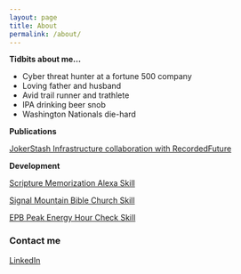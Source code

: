 ```yaml
---
layout: page
title: About
permalink: /about/
---
```


**Tidbits about me...**
- Cyber threat hunter at a fortune 500 company
- Loving father and husband
- Avid trail runner and trathlete
- IPA drinking beer snob
- Washington Nationals die-hard

**Publications**

[JokerStash Infrastructure collaboration with RecordedFuture](https://www.recordedfuture.com/jokers-stash-infrastructure/)

**Development**

[Scripture Memorization Alexa Skill](https://www.amazon.com/Gods-Word-in-my-Heart/dp/B083ZSSGG5/)

[Signal Mountain Bible Church Skill](https://www.amazon.com/Jared-Wilson-Dev-Signal-Mountain/dp/B08KHH86X3/)

[EPB Peak Energy Hour Check Skill](https://www.amazon.com/EPB-Peak-Energy-Hour-Check/dp/B083H9QV79/)


### Contact me

[LinkedIn](https://www.linkedin.com/in/jared-scott-wilson/)
